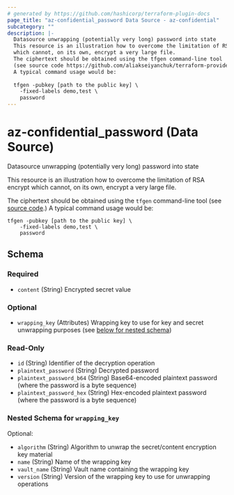 ```yaml
---
# generated by https://github.com/hashicorp/terraform-plugin-docs
page_title: "az-confidential_password Data Source - az-confidential"
subcategory: ""
description: |-
  Datasource unwrapping (potentially very long) password into state
  This resource is an illustration how to overcome the limitation of RSA encrypt
  which cannot, on its own, encrypt a very large file.
  The ciphertext should be obtained using the tfgen command-line tool
  (see source code https://github.com/aliakseiyanchuk/terraform-provider-az-confidential.)
  A typical command usage would be:
  
  tfgen -pubkey [path to the public key] \
  	-fixed-labels demo,test \
  	password
---
```


# az-confidential_password (Data Source)

Datasource unwrapping (potentially very long) password into state

This resource is an illustration how to overcome the limitation of RSA encrypt
which cannot, on its own, encrypt a very large file.

The ciphertext should be obtained using the `tfgen` command-line tool
(see [source code](https://github.com/aliakseiyanchuk/terraform-provider-az-confidential).)
A typical command usage would be:
```shell
tfgen -pubkey [path to the public key] \
	-fixed-labels demo,test \
	password
```



<!-- schema generated by tfplugindocs -->
## Schema

### Required

- `content` (String) Encrypted secret value

### Optional

- `wrapping_key` (Attributes) Wrapping key to use for key and secret unwrapping purposes (see [below for nested schema](#nestedatt--wrapping_key))

### Read-Only

- `id` (String) Identifier of the decryption operation
- `plaintext_password` (String) Decrypted password
- `plaintext_password_b64` (String) Base64-encoded plaintext password (where the password is a byte sequence)
- `plaintext_password_hex` (String) Hex-encoded plaintext password (where the password is a byte sequence)

<a id="nestedatt--wrapping_key"></a>
### Nested Schema for `wrapping_key`

Optional:

- `algorithm` (String) Algorithm to unwrap the secret/content encryption key material
- `name` (String) Name of the wrapping key
- `vault_name` (String) Vault name containing the wrapping key
- `version` (String) Version of the wrapping key to use for unwrapping operations
